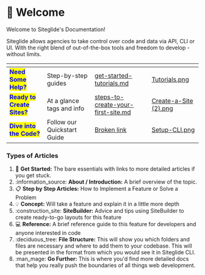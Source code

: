 # 👋 Welcome

Welcome to Siteglide's Documentation!&#x20;

Siteglide allows agencies to take control over code and data via API, CLI or UI. With the right blend of out-of-the-box tools and freedom to develop - without limits.

<table data-view="cards"><thead><tr><th></th><th></th><th data-hidden data-card-target data-type="content-ref"></th><th data-hidden data-card-cover data-type="files"></th></tr></thead><tbody><tr><td><mark style="color:blue;"><strong>Need Some Help?</strong></mark></td><td>Step-by-step guides</td><td><a href="get-started-tutorials.md">get-started-tutorials.md</a></td><td><a href=".gitbook/assets/Tutorials.png">Tutorials.png</a></td></tr><tr><td><mark style="color:blue;"><strong>Ready to Create Sites?</strong></mark></td><td>At a glance tags and info</td><td><a href="portal/sites/steps-to-create-your-first-site.md">steps-to-create-your-first-site.md</a></td><td><a href=".gitbook/assets/Create-a-Site (2).png">Create-a-Site (2).png</a></td></tr><tr><td><mark style="color:blue;"><strong>Dive into the Code?</strong></mark></td><td>Follow our Quickstart Guide</td><td><a href="broken-reference">Broken link</a></td><td><a href=".gitbook/assets/Setup-CLI.png">Setup-CLI.png</a></td></tr></tbody></table>

### Types of Articles

1. :rocket: **Get Started:** The bare essentials with links to more detailed articles if you get stuck.
2. :information\_source: **About / Introduction:** A brief overview of the topic.
3. :clipboard: **Step by Step Articles:** How to Implement a Feature or Solve a Problem
4. :bulb: **Concept:** Will take a feature and explain it in a little more depth
5. :construction\_site: **SiteBuilder:** Advice and tips using SiteBuilder to create ready-to-go layouts for this feature
6. :computer: **Reference:** A brief reference guide to this feature for developers and anyone interested in code
7. :deciduous\_tree: **File Structure:** This will show you which folders and files are necessary and where to add them to your codebase. This will be presented in the format from which you would see it in Siteglide CLI.
8. :man\_mage: **Go Further:** This is where you'd find more detailed docs that help you really push the boundaries of all things web development.
